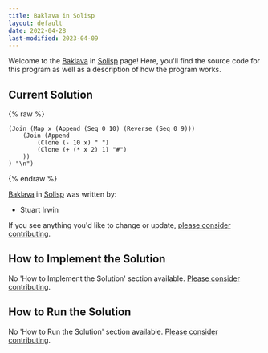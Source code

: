 ```yaml
---
title: Baklava in Solisp
layout: default
date: 2022-04-28
last-modified: 2023-04-09
---
```


Welcome to the [Baklava](https://sampleprograms.io/projects/baklava) in [Solisp](https://sampleprograms.io/languages/solisp) page! Here, you'll find the source code for this program as well as a description of how the program works.

## Current Solution

{% raw %}

```solisp
(Join (Map x (Append (Seq 0 10) (Reverse (Seq 0 9)))
	(Join (Append
		(Clone (- 10 x) " ")
		(Clone (+ (* x 2) 1) "#")
	))
) "\n")
```

{% endraw %}

[Baklava](https://sampleprograms.io/projects/baklava) in [Solisp](https://sampleprograms.io/languages/solisp) was written by:

- Stuart Irwin

If you see anything you'd like to change or update, [please consider contributing](https://github.com/TheRenegadeCoder/sample-programs).

## How to Implement the Solution

No 'How to Implement the Solution' section available. [Please consider contributing](https://github.com/TheRenegadeCoder/sample-programs-website).

## How to Run the Solution

No 'How to Run the Solution' section available. [Please consider contributing](https://github.com/TheRenegadeCoder/sample-programs-website).